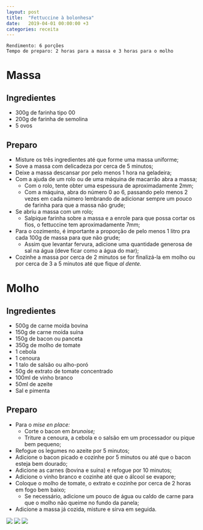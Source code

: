 ```yaml
---
layout: post
title:  "Fettuccine à bolonhesa"
date:   2019-04-01 00:00:00 +3
categories: receita
---
```


```
Rendimento: 6 porções
Tempo de preparo: 2 horas para a massa e 3 horas para o molho
```

# Massa

## Ingredientes

- 300g de farinha tipo 00
- 200g de farinha de semolina
- 5 ovos

## Preparo

- Misture os três ingredientes até que forme uma massa uniforme;
- Sove a massa com delicadeza por cerca de 5 minutos;
- Deixe a massa descansar por pelo menos 1 hora na geladeira;
- Com a ajuda de um rolo ou de uma máquina de macarrão abra a massa;
    - Com o rolo, tente obter uma espessura de aproximadamente 2mm;
    - Com a máquina, abra do número 0 ao 6, passando pelo menos 2 vezes em cada número lembrando de adicionar sempre um pouco de farinha para que a massa não grude;
- Se abriu a massa com um rolo;
    - Salpique farinha sobre a massa e a enrole para que possa cortar os fios, o fettuccine tem aproximadamente 7mm;
- Para o cozimento, é importante a proporção de pelo menos 1 litro pra cada 100g de massa para que não grude;
    - Assim que levantar fervura, adicione uma quantidade generosa de sal na água (deve ficar como a água do mar);
- Cozinhe a massa por cerca de 2 minutos se for finalizá-la em molho ou por cerca de 3 a 5 minutos até que fique *al dente.*

# Molho

## Ingredientes

- 500g de carne moída bovina
- 150g de carne moída suína
- 150g de bacon ou panceta
- 350g de molho de tomate
- 1 cebola
- 1 cenoura
- 1 talo de salsão ou alho-poró
- 50g de extrato de tomate concentrado
- 100ml de vinho branco
- 50ml de azeite
- Sal e pimenta

## Preparo

- Para o *mise en place:*
    - Corte o bacon em *brunoise;*
    - Triture a cenoura, a cebola e o salsão em um processador ou pique bem pequeno;
- Refogue os legumes no azeite por 5 minutos;
- Adicione o bacon picado e cozinhe por 5 minutos ou até que o bacon esteja bem dourado;
- Adicione as carnes (bovina e suína) e refogue por 10 minutos;
- Adicione o vinho branco e cozinhe até que o álcool se evapore;
- Coloque o molho de tomate, o extrato e cozinhe por cerca de 2 horas em fogo bem baixo;
    - Se necessário, adicione um pouco de água ou caldo de carne para que o molho não queime no fundo da panela;
- Adicione a massa já cozida, misture e sirva em seguida.

![](/blogmangiare/assets/images/09_01.jpg)
![](/blogmangiare/assets/images/09_02.jpg)
![](/blogmangiare/assets/images/09_03.jpg)
